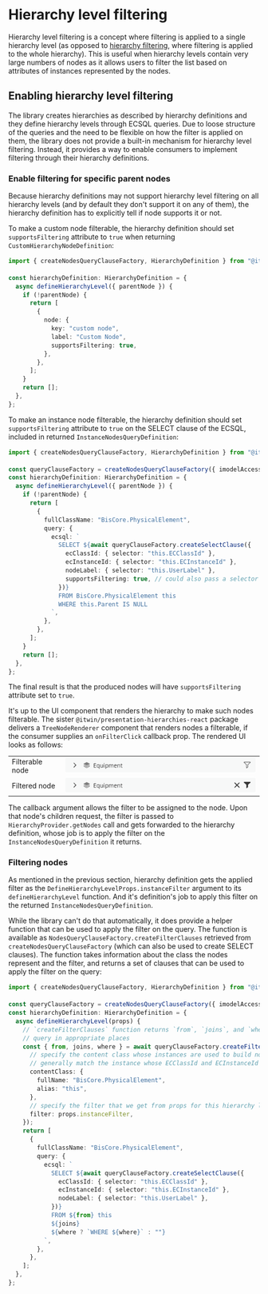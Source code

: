 # Hierarchy level filtering

Hierarchy level filtering is a concept where filtering is applied to a single hierarchy level (as opposed to [hierarchy filtering](./HierarchyFiltering.md), where filtering is applied to the whole hierarchy). This is useful when hierarchy levels contain very large numbers of nodes as it allows users to filter the list based on attributes of instances represented by the nodes.

## Enabling hierarchy level filtering

The library creates hierarchies as described by hierarchy definitions and they define hierarchy levels through ECSQL queries. Due to loose structure of the queries and the need to be flexible on how the filter is applied on them, the library does not provide a built-in mechanism for hierarchy level filtering. Instead, it provides a way to enable consumers to implement filtering through their hierarchy definitions.

### Enable filtering for specific parent nodes

Because hierarchy definitions may not support hierarchy level filtering on all hierarchy levels (and by default they don't support it on any of them), the hierarchy definition has to explicitly tell if node supports it or not.

To make a custom node filterable, the hierarchy definition should set `supportsFiltering` attribute to `true` when returning `CustomHierarchyNodeDefinition`:

<!-- [[include: [Presentation.Hierarchies.HierarchyLevelFiltering.Imports, Presentation.Hierarchies.HierarchyLevelFiltering.CustomHierarchyNodeDefinition], ts]] -->
<!-- BEGIN EXTRACTION -->

```ts
import { createNodesQueryClauseFactory, HierarchyDefinition } from "@itwin/presentation-hierarchies";

const hierarchyDefinition: HierarchyDefinition = {
  async defineHierarchyLevel({ parentNode }) {
    if (!parentNode) {
      return [
        {
          node: {
            key: "custom node",
            label: "Custom Node",
            supportsFiltering: true,
          },
        },
      ];
    }
    return [];
  },
};
```

<!-- END EXTRACTION -->

To make an instance node filterable, the hierarchy definition should set `supportsFiltering` attribute to `true` on the SELECT clause of the ECSQL, included in returned `InstanceNodesQueryDefinition`:

<!-- [[include: [Presentation.Hierarchies.HierarchyLevelFiltering.Imports, Presentation.Hierarchies.HierarchyLevelFiltering.InstanceNodesQueryDefinition], ts]] -->
<!-- BEGIN EXTRACTION -->

```ts
import { createNodesQueryClauseFactory, HierarchyDefinition } from "@itwin/presentation-hierarchies";

const queryClauseFactory = createNodesQueryClauseFactory({ imodelAccess });
const hierarchyDefinition: HierarchyDefinition = {
  async defineHierarchyLevel({ parentNode }) {
    if (!parentNode) {
      return [
        {
          fullClassName: "BisCore.PhysicalElement",
          query: {
            ecsql: `
              SELECT ${await queryClauseFactory.createSelectClause({
                ecClassId: { selector: "this.ECClassId" },
                ecInstanceId: { selector: "this.ECInstanceId" },
                nodeLabel: { selector: "this.UserLabel" },
                supportsFiltering: true, // could also pass a selector to set this conditionally
              })}
              FROM BisCore.PhysicalElement this
              WHERE this.Parent IS NULL
            `,
          },
        },
      ];
    }
    return [];
  },
};
```

<!-- END EXTRACTION -->

The final result is that the produced nodes will have `supportsFiltering` attribute set to `true`.

It's up to the UI component that renders the hierarchy to make such nodes filterable. The sister `@itwin/presentation-hierarchies-react` package delivers a `TreeNodeRenderer` component that renders nodes a filterable, if the consumer supplies an `onFilterClick` callback prop. The rendered UI looks as follows:

|                 |                                                                           |
| --------------- | ------------------------------------------------------------------------- |
| Filterable node | ![Filterable node](./media/hierarchy-level-filtering-filterable-node.png) |
| Filtered node   | ![Filtered node](./media/hierarchy-level-filtering-filtered-node.png)     |

The callback argument allows the filter to be assigned to the node. Upon that node's children request, the filter is passed to `HierarchyProvider.getNodes` call and gets forwarded to the hierarchy definition, whose job is to apply the filter on the `InstanceNodesQueryDefinition` it returns.

### Filtering nodes

As mentioned in the previous section, hierarchy definition gets the applied filter as the `DefineHierarchyLevelProps.instanceFilter` argument to its `defineHierarchyLevel` function. And it's definition's job to apply this filter on the returned `InstanceNodesQueryDefinition`.

While the library can't do that automatically, it does provide a helper function that can be used to apply the filter on the query. The function is available as `NodesQueryClauseFactory.createFilterClauses` retrieved from `createNodesQueryClauseFactory` (which can also be used to create SELECT clauses). The function takes information about the class the nodes represent and the filter, and returns a set of clauses that can be used to apply the filter on the query:

<!-- [[include: [Presentation.Hierarchies.HierarchyLevelFiltering.Imports, Presentation.Hierarchies.HierarchyLevelFiltering.ApplyFilter], ts]] -->
<!-- BEGIN EXTRACTION -->

```ts
import { createNodesQueryClauseFactory, HierarchyDefinition } from "@itwin/presentation-hierarchies";

const queryClauseFactory = createNodesQueryClauseFactory({ imodelAccess });
const hierarchyDefinition: HierarchyDefinition = {
  async defineHierarchyLevel(props) {
    // `createFilterClauses` function returns `from`, `joins`, and `where` clauses which need to be used in the
    // query in appropriate places
    const { from, joins, where } = await queryClauseFactory.createFilterClauses({
      // specify the content class whose instances are used to build nodes - this should
      // generally match the instance whose ECClassId and ECInstanceId are used in the SELECT clause
      contentClass: {
        fullName: "BisCore.PhysicalElement",
        alias: "this",
      },
      // specify the filter that we get from props for this hierarchy level
      filter: props.instanceFilter,
    });
    return [
      {
        fullClassName: "BisCore.PhysicalElement",
        query: {
          ecsql: `
            SELECT ${await queryClauseFactory.createSelectClause({
              ecClassId: { selector: "this.ECClassId" },
              ecInstanceId: { selector: "this.ECInstanceId" },
              nodeLabel: { selector: "this.UserLabel" },
            })}
            FROM ${from} this
            ${joins}
            ${where ? `WHERE ${where}` : ""}
          `,
        },
      },
    ];
  },
};
```

<!-- END EXTRACTION -->
